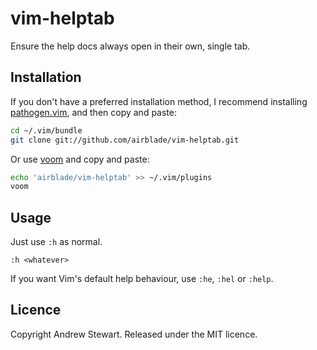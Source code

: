 # vim-helptab

Ensure the help docs always open in their own, single tab.


## Installation

If you don't have a preferred installation method, I recommend installing [pathogen.vim](https://github.com/tpope/vim-pathogen), and then copy and paste:

```sh
cd ~/.vim/bundle
git clone git://github.com/airblade/vim-helptab.git
```

Or use [voom](https://github.com/airblade/voom) and copy and paste:

```sh
echo 'airblade/vim-helptab' >> ~/.vim/plugins
voom
```


## Usage

Just use `:h` as normal.

```viml
:h <whatever>
```

If you want Vim's default help behaviour, use `:he`, `:hel` or `:help`.


## Licence

Copyright Andrew Stewart.  Released under the MIT licence.
